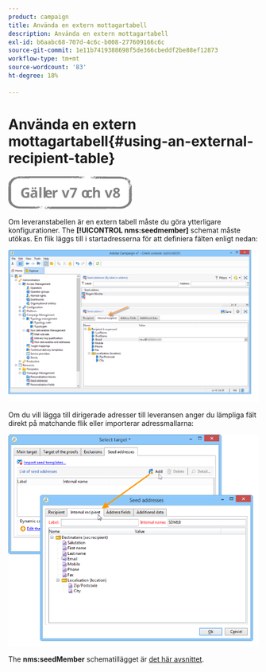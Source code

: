 ```yaml
---
product: campaign
title: Använda en extern mottagartabell
description: Använda en extern mottagartabell
exl-id: b6aabc68-707d-4c6c-b008-277609166c6c
source-git-commit: 1e11b7419388698f5de366cbeddf2be88ef12873
workflow-type: tm+mt
source-wordcount: '83'
ht-degree: 18%

---
```


# Använda en extern mottagartabell{#using-an-external-recipient-table}

![](../../assets/common.svg)

Om leveranstabellen är en extern tabell måste du göra ytterligare konfigurationer. The **[!UICONTROL nms:seedmember]** schemat måste utökas. En flik läggs till i startadresserna för att definiera fälten enligt nedan:

![](assets/s_ncs_user_seedlist_new_tab.png)

Om du vill lägga till dirigerade adresser till leveransen anger du lämpliga fält direkt på matchande flik eller importerar adressmallarna:

![](assets/s_ncs_user_seedlist_add_new_tab.png)

The **nms:seedMember** schematillägget är [det här avsnittet](../../configuration/using/seed-addresses.md).
